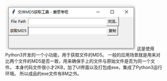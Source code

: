 ![CSDN图标](https://github.com/feng8088/getfilemd5/blob/main/1688.png)
这是使用Python3开发的一个小功能，用于获取文件的MD5。
一般的应用场景就是用来对比两个文件的MD5是否一致，用来确保手上的文件与原始文件是否为同一个文件。
本身代码文件很小才2KB，加了UI界面以及打包成exe，集成了Python3运行环境。
所以成品的exe文件有8M之外。
